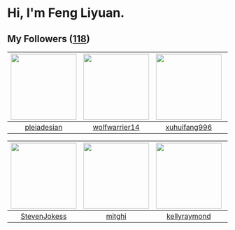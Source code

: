# Hi, I'm Feng Liyuan.

## My Followers ([118](https://github.com/SunRunAway?tab=followers))

| <img src="https://avatars.githubusercontent.com/u/46620760?v=4" width="150" height="150" /> | <img src="https://avatars.githubusercontent.com/u/74522790?v=4" width="150" height="150" /> | <img src="https://avatars.githubusercontent.com/u/50138288?v=4" width="150" height="150" /> | <img src="https://avatars.githubusercontent.com/u/88874211?v=4" width="150" height="150" /> |
| :-----------------------------------------------------------------------------------------: | :-----------------------------------------------------------------------------------------: | :-----------------------------------------------------------------------------------------: | :-----------------------------------------------------------------------------------------: |
|                        [pleiadesian](https://github.com/pleiadesian)                        |                      [wolfwarrier14](https://github.com/wolfwarrier14)                      |                       [xuhuifang996](https://github.com/xuhuifang996)                       |                          [xxxkangle](https://github.com/xxxkangle)                          |

| <img src="https://avatars.githubusercontent.com/u/71307974?v=4" width="150" height="150" /> | <img src="https://avatars.githubusercontent.com/u/55898975?v=4" width="150" height="150" /> | <img src="https://avatars.githubusercontent.com/u/58126365?v=4" width="150" height="150" /> | <img src="https://avatars.githubusercontent.com/u/83270523?v=4" width="150" height="150" /> |
| :-----------------------------------------------------------------------------------------: | :-----------------------------------------------------------------------------------------: | :-----------------------------------------------------------------------------------------: | :-----------------------------------------------------------------------------------------: |
|                       [StevenJokess](https://github.com/StevenJokess)                       |                             [mitghi](https://github.com/mitghi)                             |                       [kellyraymond](https://github.com/kellyraymond)                       |                    [cherryhanminmin](https://github.com/cherryhanminmin)                    |